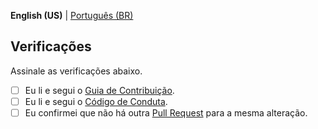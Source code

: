 **English (US)** | [Português (BR)](PULL_REQUEST_TEMPLATE.md)

## Verificações

Assinale as verificações abaixo.

* [ ] Eu li e segui o [Guia de Contribuição](.github/CONTRIBUTING.md).
* [ ] Eu li e segui o [Código de Conduta](.github/CODE_OF_CONDUCT.md).
* [ ] Eu confirmei que não há outra [Pull Request](/pulls) para a mesma alteração.
